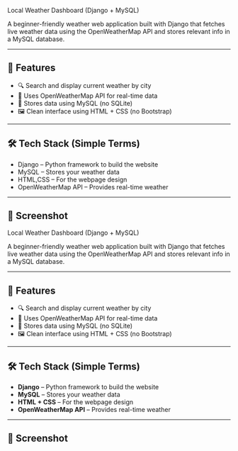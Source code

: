 Local Weather Dashboard (Django + MySQL)

A beginner-friendly weather web application built with Django that fetches live weather data using the OpenWeatherMap API and stores relevant info in a MySQL database.

---

## 🔧 Features

* 🔍 Search and display current weather by city
* 📡 Uses OpenWeatherMap API for real-time data
* 💾 Stores data using MySQL (no SQLite)
* 🖼️ Clean interface using HTML + CSS (no Bootstrap)

---

## 🛠 Tech Stack (Simple Terms)

* Django – Python framework to build the website
* MySQL – Stores your weather data
* HTML,CSS – For the webpage design
* OpenWeatherMap API – Provides real-time weather

---

## 📸 Screenshot
Local Weather Dashboard (Django + MySQL)

A beginner-friendly weather web application built with Django that fetches live weather data using the OpenWeatherMap API and stores relevant info in a MySQL database.

---

## 🔧 Features

- 🔍 Search and display current weather by city
- 📡 Uses OpenWeatherMap API for real-time data
- 💾 Stores data using MySQL (no SQLite)
- 🖼️ Clean interface using HTML + CSS (no Bootstrap)

---

## 🛠 Tech Stack (Simple Terms)

- **Django** – Python framework to build the website
- **MySQL** – Stores your weather data
- **HTML + CSS** – For the webpage design
- **OpenWeatherMap API** – Provides real-time weather

---

## 📸 Screenshot